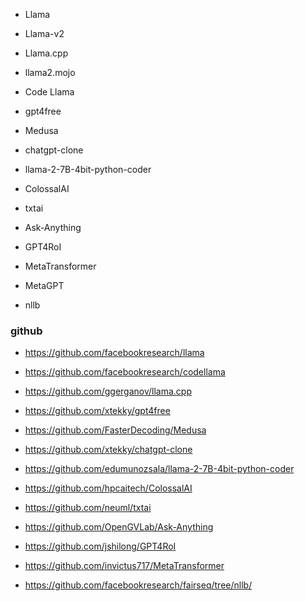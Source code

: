 
- Llama

- Llama-v2

- Llama.cpp

- llama2.mojo

- Code Llama

- gpt4free

- Medusa

- chatgpt-clone

- llama-2-7B-4bit-python-coder

- ColossalAI

- txtai

- Ask-Anything

- GPT4RoI

- MetaTransformer

- MetaGPT

- nllb

### github

- https://github.com/facebookresearch/llama

- https://github.com/facebookresearch/codellama

- https://github.com/ggerganov/llama.cpp

- https://github.com/xtekky/gpt4free

- https://github.com/FasterDecoding/Medusa

- https://github.com/xtekky/chatgpt-clone

- https://github.com/edumunozsala/llama-2-7B-4bit-python-coder

- https://github.com/hpcaitech/ColossalAI

- https://github.com/neuml/txtai

- https://github.com/OpenGVLab/Ask-Anything


- https://github.com/jshilong/GPT4RoI

- https://github.com/invictus717/MetaTransformer
















- https://github.com/facebookresearch/fairseq/tree/nllb/

